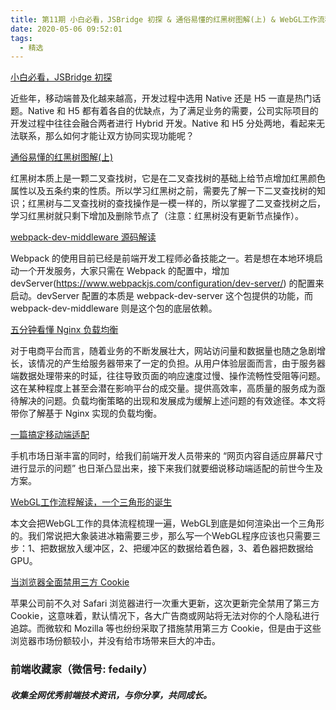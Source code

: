```yaml
---
title: 第11期 小白必看，JSBridge 初探 & 通俗易懂的红黑树图解(上) & WebGL工作流程解读，一个三角形的诞生
date: 2020-05-06 09:52:01
tags:
  - 精选
---
```


[小白必看，JSBridge 初探](https://mp.weixin.qq.com/s?__biz=MzI0NTE5NzYyMw==&mid=2247484005&idx=1&sn=43b97435aa13b4427c82bf87a9165c05&scene=21#wechat_redirect)

近些年，移动端普及化越来越高，开发过程中选用 Native 还是 H5 一直是热门话题。Native 和 H5 都有着各自的优缺点，为了满足业务的需要，公司实际项目的开发过程中往往会融合两者进行 Hybrid 开发。Native 和 H5 分处两地，看起来无法联系，那么如何才能让双方协同实现功能呢？

[通俗易懂的红黑树图解(上)](https://mp.weixin.qq.com/s?__biz=MzI0NTE5NzYyMw==&mid=2247483899&idx=1&sn=fb11e2854e11c04763a8e26a9f53d241&scene=21#wechat_redirect)

红黑树本质上是一颗二叉查找树，它是在二叉查找树的基础上给节点增加红黑颜色属性以及五条约束的性质。所以学习红黑树之前，需要先了解一下二叉查找树的知识；红黑树与二叉查找树的查找操作是一模一样的，所以掌握了二叉查找树之后，学习红黑树就只剩下增加及删除节点了（注意：红黑树没有更新节点操作）。

[webpack-dev-middleware 源码解读](https://mp.weixin.qq.com/s?__biz=MzI0NTE5NzYyMw==&mid=2247484052&idx=1&sn=93842fa46cfe1b0cc86f554caff06d0b&scene=21#wechat_redirect)

Webpack 的使用目前已经是前端开发工程师必备技能之一。若是想在本地环境启动一个开发服务，大家只需在 Webpack 的配置中，增加 devServer(https://www.webpackjs.com/configuration/dev-server/) 的配置来启动。devServer 配置的本质是 webpack-dev-server 这个包提供的功能，而 webpack-dev-middleware 则是这个包的底层依赖。

[五分钟看懂 Nginx 负载均衡](https://mp.weixin.qq.com/s?__biz=MzI0NTE5NzYyMw==&mid=2247484065&idx=1&sn=bdcd7acb8d3ff150764e5106bc795df2&scene=21#wechat_redirect)

对于电商平台而言，随着业务的不断发展壮大，网站访问量和数据量也随之急剧增长，该情况的产生给服务器带来了一定的负担。从用户体验层面而言，由于服务器端数据处理带来的时延，往往导致页面的响应速度过慢、操作流畅性受阻等问题。这在某种程度上甚至会潜在影响平台的成交量。提供高效率，高质量的服务成为亟待解决的问题。负载均衡策略的出现和发展成为缓解上述问题的有效途径。本文将带你了解基于 Nginx 实现的负载均衡。

[一篇搞定移动端适配](https://mp.weixin.qq.com/s?__biz=MzA5NzkwNDk3MQ==&mid=2650591397&idx=1&sn=118faca487e657e8c946a69fe1decc47&scene=21#wechat_redirect)

手机市场日渐丰富的同时，给我们前端开发人员带来的 “网页内容自适应屏幕尺寸进行显示的问题” 也日渐凸显出来，接下来我们就要细说移动端适配的前世今生及方案。

[WebGL工作流程解读，一个三角形的诞生](https://mp.weixin.qq.com/s?__biz=MzA5NzkwNDk3MQ==&mid=2650591583&idx=1&sn=2b8e38bf31fbdbc3956e170d56676b80&scene=21#wechat_redirect)

本文会把WebGL工作的具体流程梳理一遍，WebGL到底是如何渲染出一个三角形的。我们常说把大象装进冰箱需要三步，那么写一个WebGL程序应该也只需要三步：1、把数据放入缓冲区，2、把缓冲区的数据给着色器，3、着色器把数据给GPU。

[当浏览器全面禁用三方 Cookie](https://mp.weixin.qq.com/s?__biz=MzI1ODk2Mjk0Nw==&mid=2247485264&idx=2&sn=6e6d0911649f3e24141be25fca19cb2b&scene=21#wechat_redirect)

苹果公司前不久对 Safari 浏览器进行一次重大更新，这次更新完全禁用了第三方  Cookie，这意味着，默认情况下，各大广告商或网站将无法对你的个人隐私进行追踪。而微软和 Mozilla 等也纷纷采取了措施禁用第三方 Cookie，但是由于这些浏览器市场份额较小，并没有给市场带来巨大的冲击。

### 前端收藏家（微信号: fedaily）
##### 收集全网优秀前端技术资讯，与你分享，共同成长。
